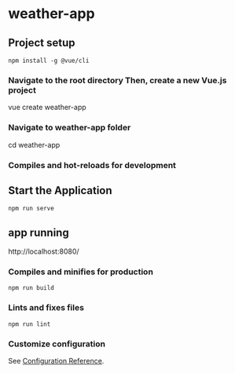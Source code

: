 # weather-app

## Project setup
```
npm install -g @vue/cli
```

### Navigate to the root directory Then, create a new Vue.js project

vue create weather-app


### Navigate to weather-app folder

cd weather-app


### Compiles and hot-reloads for development
## Start the Application
```
npm run serve
```

## app running 
http://localhost:8080/


### Compiles and minifies for production
```
npm run build
```

### Lints and fixes files
```
npm run lint
```

### Customize configuration
See [Configuration Reference](https://cli.vuejs.org/config/).
